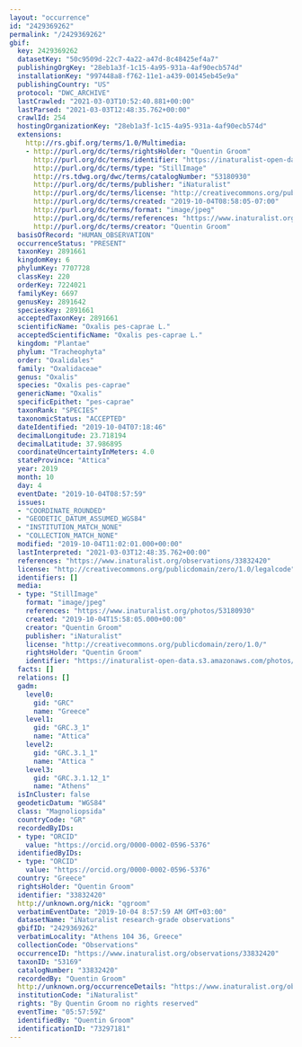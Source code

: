 ```yaml
---
layout: "occurrence"
id: "2429369262"
permalink: "/2429369262"
gbif:
  key: 2429369262
  datasetKey: "50c9509d-22c7-4a22-a47d-8c48425ef4a7"
  publishingOrgKey: "28eb1a3f-1c15-4a95-931a-4af90ecb574d"
  installationKey: "997448a8-f762-11e1-a439-00145eb45e9a"
  publishingCountry: "US"
  protocol: "DWC_ARCHIVE"
  lastCrawled: "2021-03-03T10:52:40.881+00:00"
  lastParsed: "2021-03-03T12:48:35.762+00:00"
  crawlId: 254
  hostingOrganizationKey: "28eb1a3f-1c15-4a95-931a-4af90ecb574d"
  extensions:
    http://rs.gbif.org/terms/1.0/Multimedia:
    - http://purl.org/dc/terms/rightsHolder: "Quentin Groom"
      http://purl.org/dc/terms/identifier: "https://inaturalist-open-data.s3.amazonaws.com/photos/53180930/original.jpeg?1570173531"
      http://purl.org/dc/terms/type: "StillImage"
      http://rs.tdwg.org/dwc/terms/catalogNumber: "53180930"
      http://purl.org/dc/terms/publisher: "iNaturalist"
      http://purl.org/dc/terms/license: "http://creativecommons.org/publicdomain/zero/1.0/"
      http://purl.org/dc/terms/created: "2019-10-04T08:58:05-07:00"
      http://purl.org/dc/terms/format: "image/jpeg"
      http://purl.org/dc/terms/references: "https://www.inaturalist.org/photos/53180930"
      http://purl.org/dc/terms/creator: "Quentin Groom"
  basisOfRecord: "HUMAN_OBSERVATION"
  occurrenceStatus: "PRESENT"
  taxonKey: 2891661
  kingdomKey: 6
  phylumKey: 7707728
  classKey: 220
  orderKey: 7224021
  familyKey: 6697
  genusKey: 2891642
  speciesKey: 2891661
  acceptedTaxonKey: 2891661
  scientificName: "Oxalis pes-caprae L."
  acceptedScientificName: "Oxalis pes-caprae L."
  kingdom: "Plantae"
  phylum: "Tracheophyta"
  order: "Oxalidales"
  family: "Oxalidaceae"
  genus: "Oxalis"
  species: "Oxalis pes-caprae"
  genericName: "Oxalis"
  specificEpithet: "pes-caprae"
  taxonRank: "SPECIES"
  taxonomicStatus: "ACCEPTED"
  dateIdentified: "2019-10-04T07:18:46"
  decimalLongitude: 23.718194
  decimalLatitude: 37.986895
  coordinateUncertaintyInMeters: 4.0
  stateProvince: "Attica"
  year: 2019
  month: 10
  day: 4
  eventDate: "2019-10-04T08:57:59"
  issues:
  - "COORDINATE_ROUNDED"
  - "GEODETIC_DATUM_ASSUMED_WGS84"
  - "INSTITUTION_MATCH_NONE"
  - "COLLECTION_MATCH_NONE"
  modified: "2019-10-04T11:02:01.000+00:00"
  lastInterpreted: "2021-03-03T12:48:35.762+00:00"
  references: "https://www.inaturalist.org/observations/33832420"
  license: "http://creativecommons.org/publicdomain/zero/1.0/legalcode"
  identifiers: []
  media:
  - type: "StillImage"
    format: "image/jpeg"
    references: "https://www.inaturalist.org/photos/53180930"
    created: "2019-10-04T15:58:05.000+00:00"
    creator: "Quentin Groom"
    publisher: "iNaturalist"
    license: "http://creativecommons.org/publicdomain/zero/1.0/"
    rightsHolder: "Quentin Groom"
    identifier: "https://inaturalist-open-data.s3.amazonaws.com/photos/53180930/original.jpeg?1570173531"
  facts: []
  relations: []
  gadm:
    level0:
      gid: "GRC"
      name: "Greece"
    level1:
      gid: "GRC.3_1"
      name: "Attica"
    level2:
      gid: "GRC.3.1_1"
      name: "Attica "
    level3:
      gid: "GRC.3.1.12_1"
      name: "Athens"
  isInCluster: false
  geodeticDatum: "WGS84"
  class: "Magnoliopsida"
  countryCode: "GR"
  recordedByIDs:
  - type: "ORCID"
    value: "https://orcid.org/0000-0002-0596-5376"
  identifiedByIDs:
  - type: "ORCID"
    value: "https://orcid.org/0000-0002-0596-5376"
  country: "Greece"
  rightsHolder: "Quentin Groom"
  identifier: "33832420"
  http://unknown.org/nick: "qgroom"
  verbatimEventDate: "2019-10-04 8:57:59 AM GMT+03:00"
  datasetName: "iNaturalist research-grade observations"
  gbifID: "2429369262"
  verbatimLocality: "Athens 104 36, Greece"
  collectionCode: "Observations"
  occurrenceID: "https://www.inaturalist.org/observations/33832420"
  taxonID: "53169"
  catalogNumber: "33832420"
  recordedBy: "Quentin Groom"
  http://unknown.org/occurrenceDetails: "https://www.inaturalist.org/observations/33832420"
  institutionCode: "iNaturalist"
  rights: "By Quentin Groom no rights reserved"
  eventTime: "05:57:59Z"
  identifiedBy: "Quentin Groom"
  identificationID: "73297181"
---
```

